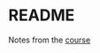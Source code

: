 # README

Notes from the [course](https://www.bilibili.com/video/BV14Z4y1u7pi?share_source=copy_web)
